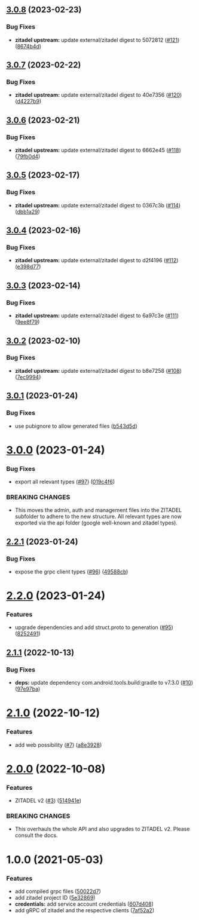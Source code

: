 ## [3.0.8](https://github.com/smartive/zitadel-dart/compare/v3.0.7...v3.0.8) (2023-02-23)


### Bug Fixes

* **zitadel upstream:** update external/zitadel digest to 5072812 ([#121](https://github.com/smartive/zitadel-dart/issues/121)) ([8674b4d](https://github.com/smartive/zitadel-dart/commit/8674b4d80f44306db637234f3b9d90d7c1eb2298))

## [3.0.7](https://github.com/smartive/zitadel-dart/compare/v3.0.6...v3.0.7) (2023-02-22)


### Bug Fixes

* **zitadel upstream:** update external/zitadel digest to 40e7356 ([#120](https://github.com/smartive/zitadel-dart/issues/120)) ([d4227b9](https://github.com/smartive/zitadel-dart/commit/d4227b97c49b51556f278fb38be56eaffbe8d37d))

## [3.0.6](https://github.com/smartive/zitadel-dart/compare/v3.0.5...v3.0.6) (2023-02-21)


### Bug Fixes

* **zitadel upstream:** update external/zitadel digest to 6662e45 ([#118](https://github.com/smartive/zitadel-dart/issues/118)) ([79fb0d4](https://github.com/smartive/zitadel-dart/commit/79fb0d488859b9dfeabf72d84717285c5907592b))

## [3.0.5](https://github.com/smartive/zitadel-dart/compare/v3.0.4...v3.0.5) (2023-02-17)


### Bug Fixes

* **zitadel upstream:** update external/zitadel digest to 0367c3b ([#114](https://github.com/smartive/zitadel-dart/issues/114)) ([dbb1a29](https://github.com/smartive/zitadel-dart/commit/dbb1a29a9774a298f45d6994bf4d37ea40c37f6b))

## [3.0.4](https://github.com/smartive/zitadel-dart/compare/v3.0.3...v3.0.4) (2023-02-16)


### Bug Fixes

* **zitadel upstream:** update external/zitadel digest to d2f4196 ([#112](https://github.com/smartive/zitadel-dart/issues/112)) ([e398d77](https://github.com/smartive/zitadel-dart/commit/e398d77cf3ab7aeed808593969c64ee420e8e7fb))

## [3.0.3](https://github.com/smartive/zitadel-dart/compare/v3.0.2...v3.0.3) (2023-02-14)


### Bug Fixes

* **zitadel upstream:** update external/zitadel digest to 6a97c3e ([#111](https://github.com/smartive/zitadel-dart/issues/111)) ([9ee8f79](https://github.com/smartive/zitadel-dart/commit/9ee8f790f71a13327250f822ac85c8861b2568bb))

## [3.0.2](https://github.com/smartive/zitadel-dart/compare/v3.0.1...v3.0.2) (2023-02-10)


### Bug Fixes

* **zitadel upstream:** update external/zitadel digest to b8e7258 ([#108](https://github.com/smartive/zitadel-dart/issues/108)) ([7ec9994](https://github.com/smartive/zitadel-dart/commit/7ec99945e221ad502023723db5e7b93a3c2dd446))

## [3.0.1](https://github.com/smartive/zitadel-dart/compare/v3.0.0...v3.0.1) (2023-01-24)


### Bug Fixes

* use pubignore to allow generated files ([b543d5d](https://github.com/smartive/zitadel-dart/commit/b543d5d3b21c5625858e564c26a6b78c00c485a5))

# [3.0.0](https://github.com/smartive/zitadel-dart/compare/v2.2.1...v3.0.0) (2023-01-24)


### Bug Fixes

* export all relevant types ([#97](https://github.com/smartive/zitadel-dart/issues/97)) ([019c4f6](https://github.com/smartive/zitadel-dart/commit/019c4f6d19f2c606e6fd4921c346cb4607dd7ce7))


### BREAKING CHANGES

* This moves the admin, auth and management
files into the ZITADEL subfolder to adhere to the new
structure. All relevant types are now exported via the
api folder (google well-known and zitadel types).

## [2.2.1](https://github.com/smartive/zitadel-dart/compare/v2.2.0...v2.2.1) (2023-01-24)


### Bug Fixes

* expose the grpc client types ([#96](https://github.com/smartive/zitadel-dart/issues/96)) ([49588cb](https://github.com/smartive/zitadel-dart/commit/49588cb8fe6d70e20a73f8f55ebe446df58fbdfa))

# [2.2.0](https://github.com/smartive/zitadel-dart/compare/v2.1.1...v2.2.0) (2023-01-24)


### Features

* upgrade dependencies and add struct.proto to generation ([#95](https://github.com/smartive/zitadel-dart/issues/95)) ([8252491](https://github.com/smartive/zitadel-dart/commit/8252491fcb4377c528f6cb2abc64b4e582c70416))

## [2.1.1](https://github.com/smartive/zitadel-dart/compare/v2.1.0...v2.1.1) (2022-10-13)


### Bug Fixes

* **deps:** update dependency com.android.tools.build:gradle to v7.3.0 ([#10](https://github.com/smartive/zitadel-dart/issues/10)) ([97e97ba](https://github.com/smartive/zitadel-dart/commit/97e97ba216fd96a09a23243001f9ca1db762e47a))

# [2.1.0](https://github.com/smartive/zitadel-dart/compare/v2.0.0...v2.1.0) (2022-10-12)


### Features

* add web possibility ([#7](https://github.com/smartive/zitadel-dart/issues/7)) ([a8e3928](https://github.com/smartive/zitadel-dart/commit/a8e39289744fe5c6339fb91fc896cf270a96e7da))

# [2.0.0](https://github.com/smartive/zitadel-dart/compare/v1.0.0...v2.0.0) (2022-10-08)


### Features

* ZITADEL v2 ([#3](https://github.com/smartive/zitadel-dart/issues/3)) ([514941e](https://github.com/smartive/zitadel-dart/commit/514941e9e91df06bb58f7e15bf95fd909283a14a))


### BREAKING CHANGES

* This overhauls the whole
API and also upgrades to ZITADEL v2. Please
consult the docs.

# 1.0.0 (2021-05-03)


### Features

* add compiled grpc files ([50022d7](https://github.com/caos/zitadel-dart/commit/50022d738834f9c4021203d85b3d1d25787d39ca))
* add zitadel project ID ([5e32869](https://github.com/caos/zitadel-dart/commit/5e3286964c955358c0c502d200ba35738a7af53d))
* **credentials:** add service account credentials ([607d408](https://github.com/caos/zitadel-dart/commit/607d408e004eaf65b60538befb57298abf02ffb8))
* add gRPC of zitadel and the respective clients ([7af52a2](https://github.com/caos/zitadel-dart/commit/7af52a2bf1e7694b36ed484ea4700ecf29c6c314))
